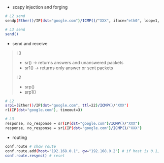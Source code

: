 * scapy injection and forging

```bash
# L2 send
sendp(Ether()/IP(dst="google.com")/ICMP()/"XXX", iface="eth0", loop=1, inter=1) # loop sending packet, with interval 1 sec
```

```bash
# L3 send
send()
```

* send and receive

> l3
> * sr()  -> returns answers and unanswered packets
> * sr1() -> returns only answer or sent packets
>
> l2
> * srp()
> * srp1()

```bash
# L2
srp1=(Ether()/IP(dst="google.com", ttl=22)/ICMP()/"XXX")
r1(IP(dst="google.com"), timeout=3)
```

```bash
# L3
response, no_response = sr(IP(dst="google.com")/ICMP()/"XXX")
response, no_response = sr1(IP(dst="google.com")/ICMP()/"XXX")
```

* routing

```bash
conf.route # show route
conf.route.add(host="192.168.0.1", gw="192.168.0.2") # if host is 0.1, gateway should be 0.2
conf.route.resync() # reset
```